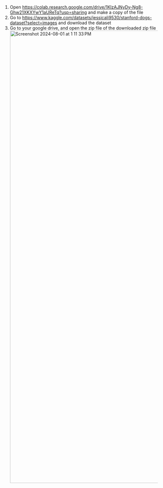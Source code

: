 1. Open https://colab.research.google.com/drive/1KlzAJNyDy-Ng8-Ghw21XKXYwY1aUReTq?usp=sharing and make a copy of the file
2. Go to https://www.kaggle.com/datasets/jessicali9530/stanford-dogs-dataset?select=images and download the dataset
3. Go to your google drive, and open the zip file of the downloaded zip file <img width="1470" alt="Screenshot 2024-08-01 at 1 11 33 PM" src="https://github.com/user-attachments/assets/70b7d579-7eef-4dc7-9b7a-bba4cc135226">
